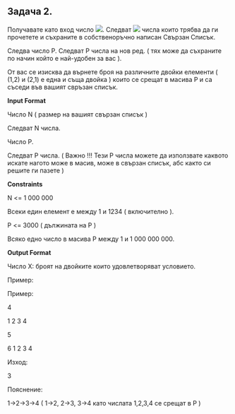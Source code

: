 ## Задача 2.

Получавате като вход число <img src="https://latex.codecogs.com/svg.latex?\Large&space;N">. Следват <img src="https://latex.codecogs.com/svg.latex?\Large&space;N"> числа които трябва да ги прочетете и съхраните в собственоръчно написан Свързан Списък.

Следва число P. Следват P числа на нов ред. ( тях може да съхраните по начин който е най-удобен за вас ).

От вас се изисква да върнете броя на различните двойки елементи ( (1,2) и (2,1) е една и съща двойка ) които се срещат в масива P и са съседи във вашият свръзан списък.

**Input Format**

Число N ( размер на вашият свързан списък )

Следват N числа.

Число P.

Следват P числа. ( Важно !!! Тези P числа можете да използвате каквото искате нагото може в масив, може в свързан списък, абс както си решите ги пазете )

**Constraints**

N <= 1 000 000

Всеки един елемент е между 1 и 1234 ( включително ).

P <= 3000 ( дължината на P )

Всяко едно число в масива P между 1 и 1 000 000 000.

**Output Format**

Число X: броят на двойките които удовлетворяват условието.

Пример:

Пример:

4

1 2 3 4

5

6 1 2 3 4

Изход:

3

Пояснение:

1->2->3->4 ( 1->2, 2->3, 3->4 като числата 1,2,3,4 се срещат в P )


  

